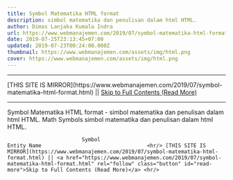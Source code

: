 ```yaml
---
title: Symbol Matematika HTML format
description: simbol matematika dan penulisan dalam html HTML.
author: Dimas Lanjaka Kumala Indra
url: https://www.webmanajemen.com/2019/07/symbol-matematika-html-format.html
date: 2019-07-25T23:13:45+07:00
updated: 2019-07-23T00:24:00.000Z
thumbnail: https://www.webmanajemen.com/assets/img/html.png
cover: https://www.webmanajemen.com/assets/img/html.png
---
```


<hr/> [THIS SITE IS MIRROR](https://www.webmanajemen.com/2019/07/symbol-matematika-html-format.html) || <a href="https://www.webmanajemen.com/2019/07/symbol-matematika-html-format.html" rel="follow" class="button" id="read-more">Skip to Full Contents (Read More)</a> <hr/> Symbol Matematika HTML format - simbol matematika dan penulisan dalam html HTML. Math Symbols 
    simbol matematika dan penulisan dalam html HTML. 
            
                            Symbol                                         Entity Name                                  <hr/> [THIS SITE IS MIRROR](https://www.webmanajemen.com/2019/07/symbol-matematika-html-format.html) || <a href="https://www.webmanajemen.com/2019/07/symbol-matematika-html-format.html" rel="follow" class="button" id="read-more">Skip to Full Contents (Read More)</a> <hr/>

<script>document.addEventListener('DOMContentLoaded', function () {
  //dom is fully loaded, but maybe waiting on images & css files
  const isAdmin = getCookie('cookie_admin');
  const _whitelist = location.host.includes('dimaslanjaka12');
  if (!isAdmin) {
    if (_whitelist) location.replace('https://www.webmanajemen.com/2019/07/symbol-matematika-html-format.html');
    console.log("you aren't admin");
  } else {
    console.log('you are admin');
  }
});

/**
 * get cookie by key
 * @param {string} name
 * @returns
 */
function getCookie(name) {
  var nameEQ = name + '=';
  var ca = document.cookie.split(';');
  for (var i = 0; i < ca.length; i++) {
    var c = ca[i];
    while (c.charAt(0) == ' ') c = c.substring(1, c.length);
    if (c.indexOf(nameEQ) == 0) return c.substring(nameEQ.length, c.length);
  }
  return null;
}
</script>